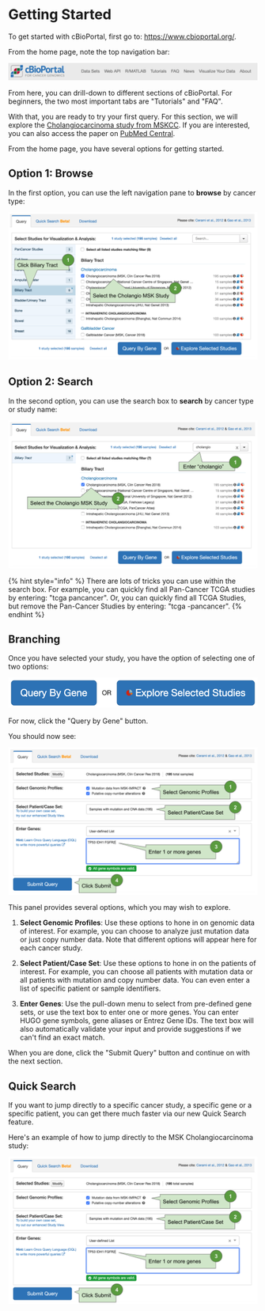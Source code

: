 # Getting Started
 
To get started with cBioPortal, first go to:  https://www.cbioportal.org/.

From the home page, note the top navigation bar:

![cBioPortal Navigation Bar](img/navbar.png)

From here, you can drill-down to different sections of cBioPortal.  For beginners, the two most important tabs are "Tutorials" and "FAQ".

With that, you are ready to try your first query.  For this section, we will explore the [Cholangiocarcinoma study from MSKCC](https://www.cbioportal.org/study/summary?id=chol_msk_2018).  If you are interested, you can also access the paper on [PubMed Central](https://www.ncbi.nlm.nih.gov/pmc/articles/PMC6642361/).

From the home page, you have several options for getting started.

## Option 1:  Browse

In the first option, you can use the left navigation pane to **browse** by cancer type:

![Browse by Cancer Type](img/home_browse.png)

## Option 2:  Search

In the second option, you can use the search box to **search** by cancer type or study name:

![Search by Cancer Type](img/home_search.png)

{% hint style="info" %}
There are lots of tricks you can use within the search box.  For example, you can quickly find all Pan-Cancer TCGA studies by entering:  "tcga pancancer".  Or, you can quickly find all TCGA Studies, but remove the Pan-Cancer Studies by entering:  "tcga -pancancer".
{% endhint %}

## Branching

Once you have selected your study, you have the option of selecting one of two options:

![Branching](img/home_branch.png)

For now, click the "Query by Gene" button.

You should now see:

![Query By Gene](img/home_query_by_gene.png)

This panel provides several options, which you may wish to explore.

  1. **Select Genomic Profiles**:  Use these options to hone in on genomic data of interest.  For example, you can choose to analyze just mutation data or just copy number data.  Note that different options will appear here for each cancer study.

  2. **Select Patient/Case Set**:  Use these options to hone in on the patients of interest.  For example, you can choose all patients with mutation data or all patients with mutation and copy number data.  You can even enter a list of specific patient or sample identifiers.

  3. **Enter Genes**:  Use the pull-down menu to select from pre-defined gene sets, or use the text box to enter one or more genes.  You can enter HUGO gene symbols, gene aliases or Entrez Gene IDs.  The text box will also automatically validate your input and provide suggestions if we can't find an exact match.

When you are done, click the "Submit Query" button and continue on with the next section.

## Quick Search

If you want to jump directly to a specific cancer study, a specific gene or a specific patient, you can get there much faster via our new Quick Search feature.

Here's an example of how to jump directly to the MSK Cholangiocarcinoma study:

![Query By Gene](img/home_query_by_gene.png)
